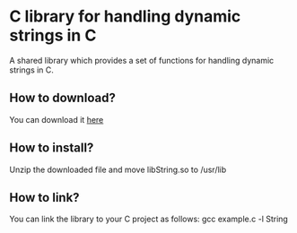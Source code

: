 # C library for handling dynamic strings in C
A shared library which provides a set of functions for handling dynamic strings in C.

<h2>How to download?</h2>
You can download it <a href="https://github.com/user-attachments/files/20138720/libString.zip">here</a>

<h2>How to install?</h2>
Unzip the downloaded file and move libString.so to /usr/lib

<h2>How to link?</h2>
You can link the library to your C project as follows: gcc example.c -l String
